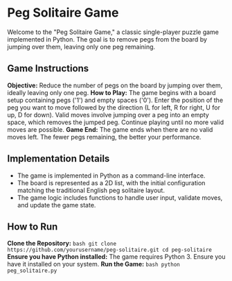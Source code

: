 # Peg Solitaire Game

Welcome to the "Peg Solitaire Game," a classic single-player puzzle game implemented in Python. The goal is to remove pegs from the board by jumping over them, leaving only one peg remaining.

## Game Instructions
**Objective:** Reduce the number of pegs on the board by jumping over them, ideally leaving only one peg.
**How to Play:**
The game begins with a board setup containing pegs ('1') and empty spaces ('0').
Enter the position of the peg you want to move followed by the direction (L for left, R for right, U for up, D for down).
Valid moves involve jumping over a peg into an empty space, which removes the jumped peg.
Continue playing until no more valid moves are possible.
**Game End:** The game ends when there are no valid moves left. The fewer pegs remaining, the better your performance.


## Implementation Details
- The game is implemented in Python as a command-line interface.
- The board is represented as a 2D list, with the initial configuration matching the traditional English peg solitaire layout.
- The game logic includes functions to handle user input, validate moves, and update the game state.


## How to Run
**Clone the Repository:**
    ```bash
    git clone https://github.com/yourusername/peg-solitaire.git
    cd peg-solitaire
    ```
**Ensure you have Python installed:** The game requires Python 3. Ensure you have it installed on your system.
**Run the Game:**
    ```bash
    python peg_solitaire.py
    ```
